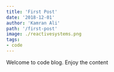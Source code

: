 ```yaml
---
title: 'First Post'
date: '2018-12-01'
author: 'Kamran Ali'
path: '/first-post'
image: ./reactivesystems.png
tags: 
- code
---
```


Welcome to code blog. Enjoy the content